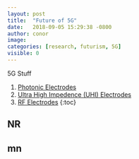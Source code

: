 ```yaml
---
layout: post
title:  "Future of 5G"
date:   2018-09-05 15:29:38 -0800
author: conor
image: 
categories: [research, futurism, 5G]
visible: 0
---
```


5G Stuff

1. [Photonic Electrodes](#1)
2. [Ultra High Impedence (UHI) Electrodes ](#2)
3. [RF Electrodes](#3)
{:toc}

## NR

## mn